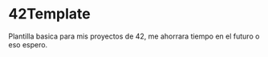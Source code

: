 # 42Template
Plantilla basica para mis proyectos de 42, me ahorrara tiempo en el futuro o eso espero.
